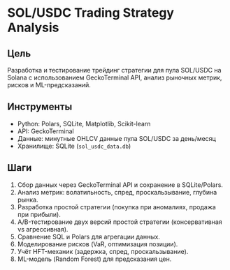 # SOL/USDC Trading Strategy Analysis

## Цель
Разработка и тестирование трейдинг стратегии для пула SOL/USDC на Solana с использованием GeckoTerminal API, анализ рыночных метрик, рисков и ML-предсказаний.

## Инструменты
- Python: Polars, SQLite, Matplotlib, Scikit-learn
- API: GeckoTerminal
- Данные: минутные OHLCV данные пула SOL/USDC за день/месяц
- Хранилище: SQLite (`sol_usdc_data.db`)

## Шаги
1. Сбор данных через GeckoTerminal API и сохранение в SQLite/Polars.
2. Анализ метрик: волатильность, спред, проскальзывание, глубина рынка.
3. Разработка простой стратегии (покупка при аномалиях, продажа при прибыли).
4. A/B-тестирование двух версий простой стратегии (консервативная vs агрессивная).
5. Сравнение SQL и Polars для агрегации данных.
6. Моделирование рисков (VaR, оптимизация позиции).
7. Учёт HFT-механик (задержка, спред, проскальзывание).
8. ML-модель (Random Forest) для предсказания цен.

